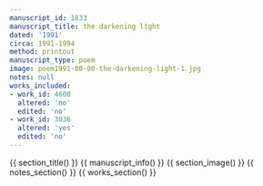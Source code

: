 ```yaml
---
manuscript_id: 1833
manuscript_title: the darkening light
dated: '1991'
circa: 1991-1994
method: printout
manuscript_type: poem
image: poem1991-00-00-the-darkening-light-1.jpg
notes: null
works_included:
- work_id: 4600
  altered: 'no'
  edited: 'no'
- work_id: 3036
  altered: 'yes'
  edited: 'no'
---
```


{{ section_title() }}
{{ manuscript_info() }}
{{ section_image() }}
{{ notes_section() }}
{{ works_section() }}
